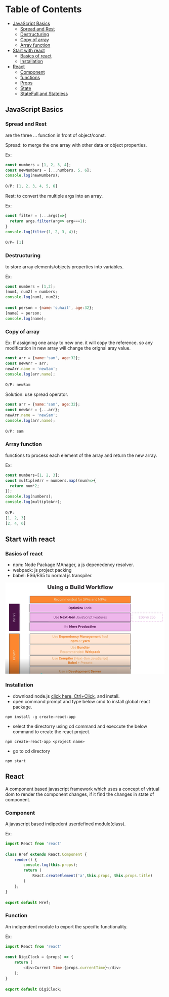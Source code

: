 
# Table of Contents

- [JavaScript Basics](#javascript-basics)
	- [Spread and Rest](#spread-and-rest)
	- [Destructuring](#destructuring)
	- [Copy of array](#copy-of-array)
	- [Array function](#array-function)
- [Start with react](#start-with-react)
	- [Basics of react](#basics-of-react)
	- [Installation](#installation)
- [React](#react)
	- [Component](#component)
	- [functions](#functions)
	- [Props](#props)
	- [State](#functions)
	- [StateFull and Stateless](#statefull-and-stateless)

## JavaScript Basics
### Spread and Rest
are the three ... function in front of object/const.

Spread: to merge the one array with other data or object properties.

Ex:
```js
const numbers = [1, 2, 3, 4];
const newNumbers = [...numbers, 5, 6];
console.log(newNumbers);

O/P: [1, 2, 3, 4, 5, 6]
```
Rest: to convert the multiple args into an array.

Ex:
```js
const filter = (...args)=>{
  return args.filter(arg=> arg===1);
}
console.log(filter(1, 2, 3, 4));

O/P= [1]
```

### Destructuring
to store array elements/objects properties into variables.

Ex:
```js
const numbers = [1,2];
[num1, num2] = numbers;
console.log(num1, num2);

const person = {name:'suhail', age:32};
[name] = person;
console.log(name);
```
### Copy of array

Ex: If assigning one array to new one. it will copy the reference. so any modification in new array will change the orignal aray value.
```js
const arr = {name:'sam', age:32};
const newArr = arr;
newArr.name = 'newSam';
console.log(arr.name);

O/P: newSam
```

Solution: use spread operator.
```js
const arr = {name:'sam', age:32};
const newArr = {...arr};
newArr.name = 'newSam';
console.log(arr.name);

O/P: sam
```

### Array function 
functions to process each element of the array and return the new array.

Ex:
```js
const numbers=[1, 2, 3];
const multipleArr = numbers.map((num)=>{
  return num*2;
});
console.log(numbers);
console.log(multipleArr);

O/P: 
[1, 2, 3]
[2, 4, 6]

```
## Start with react
### Basics of react
- npm:      Node Package MAnager, a js depenedency resolver.
- webpack:  js project packing
- babel:    ES6/ES5 to normal js transpiler.

<img src="react_build_workflow.png"/>

### Installation
- download node.js [click here, Ctrl+Click](https://nodejs.org/en/), and install.
- open command prompt and type below cmd to install global react package.
```npm
npm install -g create-react-app
```
- select the directorry using cd command and execcute the below command to create the react project.
```npm
npm create-react-app <project name>
```
- go to cd <project name> directory
```npm
npm start
 ```

## React
A component based javascript framework which uses a concept of virtual dom to render the component changes, if it find the changes in state of component.

### Component
A javascript based indipedent userdefined module(class).

Ex:

```js
import React from 'react'

class Href extends React.Component {
    render() {
        console.log(this.props);
        return (
            React.createElement('a',this.props, this.props.title)
        )
    };
}

export default Href; 
```

### Function
An indipendent module to export the specific functionality.

Ex:
```js
import React from 'react'

const DigiClock = (props) => {
    return (
        <div>Current Time:{props.currentTime}</div>
    );
}

export default DigiClock;
```
